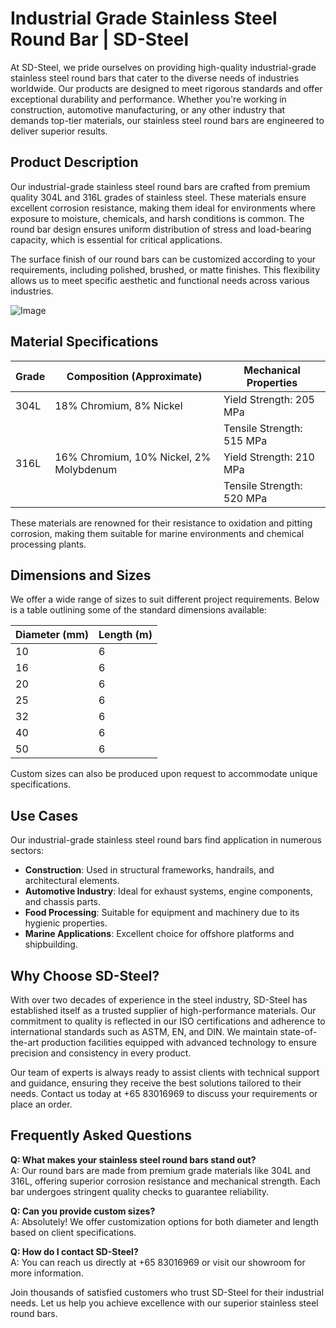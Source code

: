 # Industrial Grade Stainless Steel Round Bar | SD-Steel

At SD-Steel, we pride ourselves on providing high-quality industrial-grade stainless steel round bars that cater to the diverse needs of industries worldwide. Our products are designed to meet rigorous standards and offer exceptional durability and performance. Whether you're working in construction, automotive manufacturing, or any other industry that demands top-tier materials, our stainless steel round bars are engineered to deliver superior results.

## Product Description

Our industrial-grade stainless steel round bars are crafted from premium quality 304L and 316L grades of stainless steel. These materials ensure excellent corrosion resistance, making them ideal for environments where exposure to moisture, chemicals, and harsh conditions is common. The round bar design ensures uniform distribution of stress and load-bearing capacity, which is essential for critical applications.

The surface finish of our round bars can be customized according to your requirements, including polished, brushed, or matte finishes. This flexibility allows us to meet specific aesthetic and functional needs across various industries.

![Image](https://github.com/user-attachments/assets/2567258e-e124-4816-932d-1809bd27ef0b)

## Material Specifications

| Grade       | Composition (Approximate) | Mechanical Properties |
|-------------|---------------------------|-----------------------|
| 304L        | 18% Chromium, 8% Nickel   | Yield Strength: 205 MPa |
|             |                           | Tensile Strength: 515 MPa |
| 316L        | 16% Chromium, 10% Nickel, 2% Molybdenum | Yield Strength: 210 MPa |
|             |                           | Tensile Strength: 520 MPa |

These materials are renowned for their resistance to oxidation and pitting corrosion, making them suitable for marine environments and chemical processing plants.

## Dimensions and Sizes

We offer a wide range of sizes to suit different project requirements. Below is a table outlining some of the standard dimensions available:

| Diameter (mm) | Length (m) |
|---------------|------------|
| 10            | 6          |
| 16            | 6          |
| 20            | 6          |
| 25            | 6          |
| 32            | 6          |
| 40            | 6          |
| 50            | 6          |

Custom sizes can also be produced upon request to accommodate unique specifications.

## Use Cases

Our industrial-grade stainless steel round bars find application in numerous sectors:

- **Construction**: Used in structural frameworks, handrails, and architectural elements.
- **Automotive Industry**: Ideal for exhaust systems, engine components, and chassis parts.
- **Food Processing**: Suitable for equipment and machinery due to its hygienic properties.
- **Marine Applications**: Excellent choice for offshore platforms and shipbuilding.

## Why Choose SD-Steel?

With over two decades of experience in the steel industry, SD-Steel has established itself as a trusted supplier of high-performance materials. Our commitment to quality is reflected in our ISO certifications and adherence to international standards such as ASTM, EN, and DIN. We maintain state-of-the-art production facilities equipped with advanced technology to ensure precision and consistency in every product.

Our team of experts is always ready to assist clients with technical support and guidance, ensuring they receive the best solutions tailored to their needs. Contact us today at +65 83016969 to discuss your requirements or place an order.

## Frequently Asked Questions

**Q: What makes your stainless steel round bars stand out?**  
A: Our round bars are made from premium grade materials like 304L and 316L, offering superior corrosion resistance and mechanical strength. Each bar undergoes stringent quality checks to guarantee reliability.

**Q: Can you provide custom sizes?**  
A: Absolutely! We offer customization options for both diameter and length based on client specifications.

**Q: How do I contact SD-Steel?**  
A: You can reach us directly at +65 83016969 or visit our showroom for more information.

Join thousands of satisfied customers who trust SD-Steel for their industrial needs. Let us help you achieve excellence with our superior stainless steel round bars.